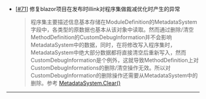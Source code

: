 - [[#71](https://github.com/inversionhourglass/Rougamo/issues/71)] 修复blazor项目在发布时illink对程序集做裁减优化时产生的异常
  > 程序集主要描述信息基本存储在ModuleDefinition的MetadataSystem字段中，各类型的原数据也基本从该对象中读取。然而通过删除/清空MethodDefinition的CustomDebugInformation并不会影响MetadataSystem中的数据，同时，在将修改写入程序集时，MetadataSystem中绝大部分数据都将直接清空后重新写入，然而CustomDebugInformation是个例外，这就导致MethodDefinition上对CustomDebugInformations的删除/清空操作无效。所以对CustomDebugInformation的删除操作还需要从MetadataSystem中的删除。参考 [MetadataSystem.Clear()](https://github.com/jbevain/cecil/blob/8e1ae7b4ea67ccc38cb8db3ded6802643109ffd7/Mono.Cecil/MetadataSystem.cs#L137)

---
